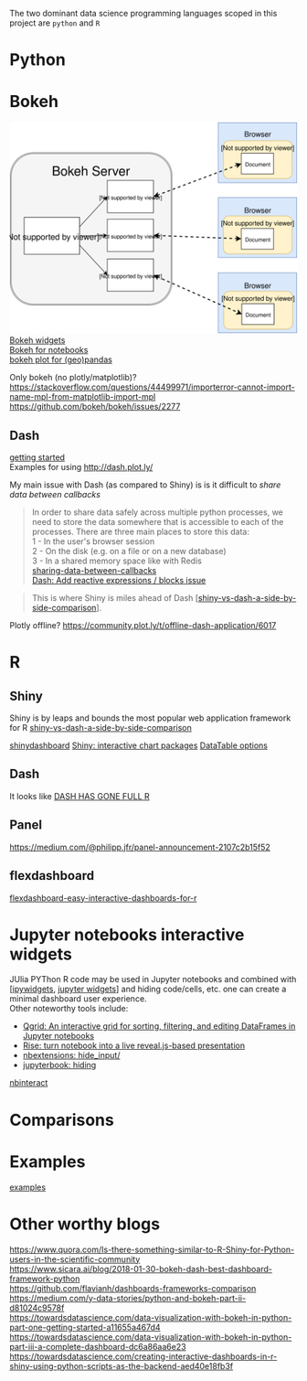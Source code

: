 
The two dominant data science programming languages scoped in this project are `python` and `R`

# Python

# Bokeh
![](img/bokeh_serve.svg)  
[Bokeh widgets](https://docs.bokeh.org/en/latest/docs/user_guide/interaction/widgets.html)  
[Bokeh for notebooks](https://github.com/bokeh/bokeh/blob/1.4.0/examples/howto/notebook_comms/Jupyter%20Interactors.ipynb)  
[bokeh plot for (geo)pandas](https://pythonawesome.com/bokeh-plotting-backend-for-pandas-and-geopandas/)  

Only bokeh (no plotly/matplotlib)?  
https://stackoverflow.com/questions/44499971/importerror-cannot-import-name-mpl-from-matplotlib-import-mpl
https://github.com/bokeh/bokeh/issues/2277  

## Dash
[getting started](https://dash.plot.ly/getting-started)  
Examples for using http://dash.plot.ly/

My main issue with Dash (as compared to Shiny) is is it difficult to _share data between callbacks_
> In order to share data safely across multiple python processes, we need to store the data somewhere that is accessible to each of the processes. There are three main places to store this data:  
1 - In the user's browser session  
2 - On the disk (e.g. on a file or on a new database)  
3 - In a shared memory space like with Redis  
[sharing-data-between-callbacks](https://dash.plot.ly/sharing-data-between-callbacks)  
[Dash: Add reactive expressions / blocks issue](https://github.com/plotly/dash/issues/49#issuecomment-311511286) 

> This is where Shiny is miles ahead of Dash 
[[shiny-vs-dash-a-side-by-side-comparison](https://www.rkingdc.com/blog/2019/3/6/shiny-vs-dash-a-side-by-side-comparison)].

Plotly offline?
https://community.plot.ly/t/offline-dash-application/6017

# R
## Shiny
Shiny is by leaps and bounds the most popular web application framework for R [shiny-vs-dash-a-side-by-side-comparison](https://www.rkingdc.com/blog/2019/3/6/shiny-vs-dash-a-side-by-side-comparison)

[shinydashboard](https://rstudio.github.io/shinydashboard/) 
[Shiny: interactive chart packages](https://beta.rstudioconnect.com/content/2792/Interactive%20Dashboards%20Shiny.nb.html) 
[DataTable options](https://rstudio.github.io/DT/options.html)
## Dash
It looks like [DASH HAS GONE FULL R](https://moderndata.plot.ly/dash-has-gone-full-r/)


## Panel
https://medium.com/@philipp.jfr/panel-announcement-2107c2b15f52

## flexdashboard
[flexdashboard-easy-interactive-dashboards-for-r](https://blog.rstudio.com/2016/05/17/flexdashboard-easy-interactive-dashboards-for-r/)

# Jupyter notebooks interactive widgets
JUlia PYThon R code may be used in Jupyter notebooks and combined with [[ipywidgets](https://ipywidgets.readthedocs.io/en/stable/index.html), [jupyter widgets](https://jupyter.org/widgets)]
and hiding code/cells, etc. one can create a minimal dashboard user experience.  
Other noteworthy tools include:
- [Qgrid: An interactive grid for sorting, filtering, and editing DataFrames in Jupyter notebooks](https://github.com/quantopian/qgrid)
- [Rise: turn notebook into a live reveal.js-based presentation](https://rise.readthedocs.io/en/maint-5.6/)
- [nbextensions: hide_input/](https://jupyter-contrib-nbextensions.readthedocs.io/en/latest/nbextensions/hide_input/readme.html)
- [jupyterbook: hiding](https://jupyterbook.org/features/hiding.html)

[nbinteract](https://www2.eecs.berkeley.edu/Pubs/TechRpts/2018/EECS-2018-57.pdf)

# Comparisons



# Examples
[examples](/examples)

# Other worthy blogs  
https://www.quora.com/Is-there-something-similar-to-R-Shiny-for-Python-users-in-the-scientific-community  
https://www.sicara.ai/blog/2018-01-30-bokeh-dash-best-dashboard-framework-python  
https://github.com/flavianh/dashboards-frameworks-comparison  
https://medium.com/y-data-stories/python-and-bokeh-part-ii-d81024c9578f  
https://towardsdatascience.com/data-visualization-with-bokeh-in-python-part-one-getting-started-a11655a467d4  
https://towardsdatascience.com/data-visualization-with-bokeh-in-python-part-iii-a-complete-dashboard-dc6a86aa6e23  
https://towardsdatascience.com/creating-interactive-dashboards-in-r-shiny-using-python-scripts-as-the-backend-aed40e18fb3f
